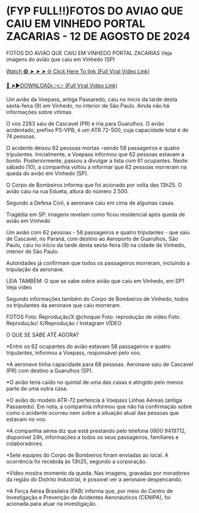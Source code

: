 # (FYP FULL!!)FOTOS DO AVIAO QUE CAIU EM VINHEDO PORTAL ZACARIAS - 12 DE AGOSTO DE 2024

FOTOS DO AVIAO QUE CAIU EM VINHEDO PORTAL ZACARIAS
Veja imagens do avião que caiu em Vinhedo (SP)

[Watch 🟢 ➤ ➤ ➤ 🌐 Click Here To link (Full Viral Video Link)](https://www.postzo.store/link.html?Video)

[🔴 ➤►DOWNLOAD👉👉 (Full Viral Video Link)](https://www.postzo.store/link.html?Video)

Um avião da Voepass, antiga Passaredo, caiu no início da tarde desta sexta-feira (9) em Vinhedo, no interior de São Paulo. Ainda não há informações sobre vítimas.

O voo 2283 saiu de Cascavel (PR) e iria para Guarulhos. O avião acidentado, prefixo PS-VPB, é um ATR 72-500, cuja capacidade total é de 74 pessoas.

O acidente deixou 62 pessoas mortas –sendo 58 passageiros e quatro tripulantes. Inicialmente, a Voepass informou que 62 pessoas estavam a bordo. Posteriormente, passou a divulgar a lista com 61 ocupantes. Neste sábado (10), a companhia voltou a informar que 62 pessoas morreram na queda do avião em Vinhedo (SP).

O Corpo de Bombeiros informa que foi acionado por volta das 13h25. O avião caiu na rua Edueta, altura do número 2.500.

Segundo a Defesa Civil, a aeronave caiu em cima de algumas casas.

Tragédia em SP: imagens revelam como ficou residencial após queda de avião em Vinhedo

Um avião com 62 pessoas - 58 passageiros e quatro tripulantes - que saiu de Cascavel, no Paraná, com destino ao Aeroporto de Guarulhos, São Paulo, caiu no início da tarde desta sexta-feira (9) na cidade de Vinhedo, interior de São Paulo.

Autoridades já confirmam que todos os passageiros morreram, incluindo a tripulação da aeronave.

LEIA TAMBÉM: O que se sabe sobre avião que caiu em Vinhedo, em SP? Veja vídeo

Segundo informações também do Corpo de Bombeiros de Vinhedo, todos os tripulantes da aeronave que caiu morreram.

FOTOS
Foto: Reprodução/X @choquei
Foto: reprodução de video
Foto: Reprodução/ X/Reprodução / Instagram
VÍDEO

O QUE SE SABE ATÉ AGORA?

*Entre os 62 ocupantes do avião estavam 58 passageiros e quatro tripulantes, informou a Voepass, responsável pelo voo.

*A aeronave tinha capacidade para 68 pessoas. Aeronave saiu de Cascavel (PR) com destino a Guarulhos (SP).

*O avião teria caído no quintal de uma das casas e atingido pelo menos parte de uma outra casa.

*O avião do modelo ATR-72 pertencia à Voepass Linhas Aéreas (antiga Passaredo). Em nota, a companhia informou que não há confirmação sobre como o acidente ocorreu nem sobre a situação atual das pessoas que estavam no voo.

*A companhia aérea diz que está prestando pelo telefone 0800 9419712, disponível 24h, informações a todos os seus passageiros, familiares e colaboradores.

*Sete equipes do Corpo de Bombeiros foram enviadas ao local. A ocorrência foi recebida às 13h25, segundo a corporação.

*Vídeo mostra momento da queda. Nas imagens, gravadas por moradores da região do Distrito Industrial, é possível ver a aeronave despencando.

*A Força Aérea Brasileira (FAB) informa que, por meio do Centro de Investigação e Prevenção de Acidentes Aeronáuticos (CENIPA), foi acionada para atuar na investigação.

